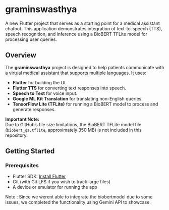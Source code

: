 # graminswasthya

A new Flutter project that serves as a starting point for a medical assistant chatbot. This application demonstrates integration of text-to-speech (TTS), speech recognition, and inference using a BioBERT TFLite model for processing user queries.

## Overview

The **graminswasthya** project is designed to help patients communicate with a virtual medical assistant that supports multiple languages. It uses:
- **Flutter** for building the UI.
- **Flutter TTS** for converting text responses into speech.
- **Speech to Text** for voice input.
- **Google ML Kit Translation** for translating non-English queries.
- **TensorFlow Lite (TFLite)** for running a BioBERT model to process and generate responses.

**Important Note:**  
Due to GitHub’s file size limitations, the BioBERT TFLite model file (`biobert_qa.tflite`, approximately 350 MB) is not included in this repository.

## Getting Started

### Prerequisites

- Flutter SDK: [Install Flutter](https://docs.flutter.dev/get-started/install)
- Git (with Git LFS if you wish to track large files)
- A device or emulator for running the app

Note : Since we werent able to integrate the biobertmodel due to some issues, we completed the functionality using Gemini API to showcase.

